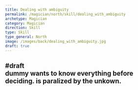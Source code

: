 ```yaml
---
title: Dealing with ambiguity
permalink: /magician/north/skill/dealing_with_ambiguity
archetype: Magician
category: Magician
direction: Skill
type: Skill
type_general: North
image: /images/back/dealing_with_ambiguity.jpg
draft: true
---
```

#draft   
dummy wants to know everything before deciding. is paralized by the unkown.
---
